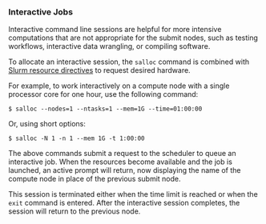 ### Interactive Jobs

Interactive command line sessions are helpful for more intensive computations that are not appropriate 
for the submit nodes, such as testing workflows, interactive data wrangling, or compiling software.

To allocate an interactive session, the `salloc` command is combined with [Slurm resource directives](slurm.md) 
to request desired hardware.

For example, to work interactively on a compute node with a single processor core for one hour, use the following command:

```
$ salloc --nodes=1 --ntasks=1 --mem=1G --time=01:00:00
```

Or, using short options:

```
$ salloc -N 1 -n 1 --mem 1G -t 1:00:00
```

The above commands submit a request to the scheduler to queue an interactive job. When the 
resources become available and the job is launched, an active prompt will return, now displaying the name 
of the compute node in place of the previous submit node.  

This session is terminated either when the time limit is reached or when the `exit` command is entered. 
After the interactive session completes, the session will return to the previous node.
